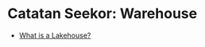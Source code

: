 # Catatan Seekor: Warehouse

* [What is a Lakehouse?](https://databricks.com/blog/2020/01/30/what-is-a-data-lakehouse.html)

